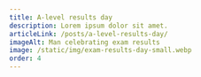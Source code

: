 ```yaml
---
title: A-level results day
description: Lorem ipsum dolor sit amet.
articleLink: /posts/a-level-results-day/
imageAlt: Man celebrating exam results
image: /static/img/exam-results-day-small.webp
order: 4
---
```

